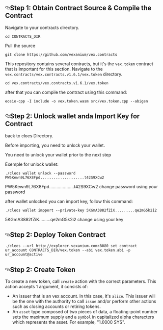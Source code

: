 <h2 id="step-1-obtain-contract-source"><a href="https://developers.eos.io/welcome/latest/getting-started/smart-contract-development/deploy-issue-and-transfer-tokens/#step-1-obtain-contract-source" aria-label="step 1 obtain contract source permalink" class="anchor" target="_self"><svg aria-hidden="true" focusable="false" height="16" version="1.1" viewBox="0 0 16 16" width="16"><path fill-rule="evenodd" d="M4 9h1v1H4c-1.5 0-3-1.69-3-3.5S2.55 3 4 3h4c1.45 0 3 1.69 3 3.5 0 1.41-.91 2.72-2 3.25V8.59c.58-.45 1-1.27 1-2.09C10 5.22 8.98 4 8 4H4c-.98 0-2 1.22-2 2.5S3 9 4 9zm9-3h-1v1h1c1 0 2 1.22 2 2.5S13.98 12 13 12H9c-.98 0-2-1.22-2-2.5 0-.83.42-1.64 1-2.09V6.25c-1.09.53-2 1.84-2 3.25C6 11.31 7.55 13 9 13h4c1.45 0 3-1.69 3-3.5S14.5 6 13 6z"></path></svg></a>Step 1: Obtain Contract Source & Compile the Contract</h2>
<p>Navigate to your contracts directory.</p>
<div class="gatsby-highlight" data-language="shell"><pre class="language-shell"><code class="language-shell"><span class="token builtin class-name">cd</span> CONTRACTS_DIR</code></pre></div>
<p>Pull the source</p>
<div class="gatsby-highlight" data-language="shell"><pre class="language-shell"><code class="language-shell"><span class="token function">git</span> clone https://github.com/vexanium/vex.contracts </code></pre></div>
<p>This repository contains several contracts, but it's the <code class="language-text">vex.token</code> contract that is important for this section. Navigate to the <code class="language-text">vex.contracts/vex.contracts.v1.6.1/vex.token</code> directory.</p>
<code class="language-shell"><span class="token builtin class-name">cd</span> vex.contracts/vex.contracts.v1.6.1/vex.token</code>
<p> after that you can compile the contract using this command: </p>
<div class="gatsby-highlight" data-language="shell"><pre class="language-shell"><code class="language-shell">eosio-cpp -I include -o vex.token.wasm src/vex.token.cpp --abigen</code></pre></div>
<h2 id="step-2-import-key-for-contract"><a href="https://developers.eos.io/welcome/latest/getting-started/smart-contract-development/deploy-issue-and-transfer-tokens/#step-2-import-account-for-contract" aria-label="step 2 import key for contract permalink" class="anchor" target="_self"><svg aria-hidden="true" focusable="false" height="16" version="1.1" viewBox="0 0 16 16" width="16"><path fill-rule="evenodd" d="M4 9h1v1H4c-1.5 0-3-1.69-3-3.5S2.55 3 4 3h4c1.45 0 3 1.69 3 3.5 0 1.41-.91 2.72-2 3.25V8.59c.58-.45 1-1.27 1-2.09C10 5.22 8.98 4 8 4H4c-.98 0-2 1.22-2 2.5S3 9 4 9zm9-3h-1v1h1c1 0 2 1.22 2 2.5S13.98 12 13 12H9c-.98 0-2-1.22-2-2.5 0-.83.42-1.64 1-2.09V6.25c-1.09.53-2 1.84-2 3.25C6 11.31 7.55 13 9 13h4c1.45 0 3-1.69 3-3.5S14.5 6 13 6z"></path></svg></a>Step 2: Unlock wallet anda Import Key for Contract</h2>
<p>back to cloes Directory</strong>.</p>
<p>Before importing, you need to unlock your wallet</strong>.</p>
<div class="custom-block message info"><div class="custom-block-body"><p>You need to unlock your wallet prior to the next step</p></div></div>
<p>Exemple for unlock wallet:</strong></p>
<div class="gatsby-highlight" data-language="shell"><pre class="language-shell"><code class="language-shell">./cleos wallet unlock --password PW5Kewn9L76X8Fpd....................t42S9XCw2</code></pre></div>
<p>PW5Kewn9L76X8Fpd....................t42S9XCw2 change password using your password</strong></p>
<p>after wallet unlocked you can import key, follow this command:</p>
<div class="gatsby-highlight" data-language="shell"><pre class="language-shell"><code class="language-shell">./cleos wallet impport --private-key 5KGmA3882fZiK.........qe2mG5k2i2</code></pre></div>
<p>5KGmA3882fZiK.........qe2mG5k2i2 change using your key</p>
<h2 id="step-2-import-key-for-contract"><a href="https://developers.eos.io/welcome/latest/getting-started/smart-contract-development/deploy-issue-and-transfer-tokens/#step-2-import-account-for-contract" aria-label="step 2 import key for contract permalink" class="anchor" target="_self"><svg aria-hidden="true" focusable="false" height="16" version="1.1" viewBox="0 0 16 16" width="16"><path fill-rule="evenodd" d="M4 9h1v1H4c-1.5 0-3-1.69-3-3.5S2.55 3 4 3h4c1.45 0 3 1.69 3 3.5 0 1.41-.91 2.72-2 3.25V8.59c.58-.45 1-1.27 1-2.09C10 5.22 8.98 4 8 4H4c-.98 0-2 1.22-2 2.5S3 9 4 9zm9-3h-1v1h1c1 0 2 1.22 2 2.5S13.98 12 13 12H9c-.98 0-2-1.22-2-2.5 0-.83.42-1.64 1-2.09V6.25c-1.09.53-2 1.84-2 3.25C6 11.31 7.55 13 9 13h4c1.45 0 3-1.69 3-3.5S14.5 6 13 6z"></path></svg></a>Step 2: Deploy Token Contract</h2>
<div class="gatsby-highlight" data-language="shell"><pre class="language-shell"><code class="language-shell">./cleos --url http://explorer.vexanium.com:8080 set contract ur_account CONTRACTS_DIR/vex.token --abi vex.token.abi -p ur_account@active</code></pre></div>
<h2 id="step-2-import-key-for-contract"><a href="https://developers.eos.io/welcome/latest/getting-started/smart-contract-development/deploy-issue-and-transfer-tokens/#step-2-import-account-for-contract" aria-label="step 2 import key for contract permalink" class="anchor" target="_self"><svg aria-hidden="true" focusable="false" height="16" version="1.1" viewBox="0 0 16 16" width="16"><path fill-rule="evenodd" d="M4 9h1v1H4c-1.5 0-3-1.69-3-3.5S2.55 3 4 3h4c1.45 0 3 1.69 3 3.5 0 1.41-.91 2.72-2 3.25V8.59c.58-.45 1-1.27 1-2.09C10 5.22 8.98 4 8 4H4c-.98 0-2 1.22-2 2.5S3 9 4 9zm9-3h-1v1h1c1 0 2 1.22 2 2.5S13.98 12 13 12H9c-.98 0-2-1.22-2-2.5 0-.83.42-1.64 1-2.09V6.25c-1.09.53-2 1.84-2 3.25C6 11.31 7.55 13 9 13h4c1.45 0 3-1.69 3-3.5S14.5 6 13 6z"></path></svg></a>Step 2: Create Token</h2>
<p>To create a new token, call <code class="language-text">create</code> action with the correct parameters. This action accepts 1 argument, it consists of:</p>
<ul>
<li>An issuer that is an vex account. In this case, it's <code class="language-text">alice</code>. This issuer will be the one with the authority to call <code class="language-text">issue</code> and/or perform other actions such as closing accounts or retiring tokens.</li>
<li>An <code class="language-text">asset</code> type composed of two pieces of data, a floating-point number sets the maximum supply and a <code class="language-text">symbol</code> in capitalized alpha characters which represents the asset. For example, "1.0000 SYS".</li>
</ul>

